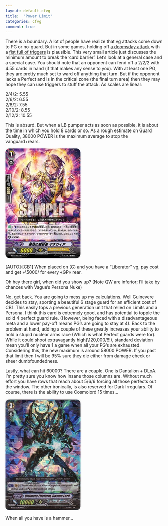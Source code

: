 ```yaml
---
layout: default-cfvg
title:  "Power Limit"
categories: cfvg
comment: true
---
```


<p>There is a boundary. A lot of people have realize that vg attacks come down to PG or no-guard. But in some games, holding off <a href="http://cardfight.wikia.com/wiki/Armor_Break_Dragon">a doomsday attack</a> with a <a href="http://cardfight.wikia.com/wiki/Blue_Storm_Supreme_Dragon,_Glory_Maelstrom">fist full of triggers</a> is plausible. This very small article just discusses the minimum amount to break the &#8216;card barrier&#8217;. Let&#8217;s look at a general case and a special case. You should note that an opponent can fend off a 2/2/2 with 4.55 cards in hand (if that makes any sense to you). With at least one PG, they are pretty much set to ward off anything that turn. But if the opponent lacks a Perfect and is in the critical zone (the final turn area) then they may hope they can use triggers to stuff the attack.<!-- more --> As scales are linear:</p>
<p>2/4/2: 5.55<br />
2/6/2: 6.55<br />
2/8/2: 7.55<br />
2/10/2: 8.55<br />
2/12/2: 10.55</p>
<p>This is absurd. But when a LB pumper acts as soon as possible, it is about the time in which you hold 8 cards or so. As a rough estimate on Guard Quality, 38000 POWER is the maximum average to stop the vanguard+rears.</p>

![Starry Skies Liberator, Guinevere](/cfvg/image/bt15-027.png)

<p>[AUTO]:[CB1] When placed on (G) and you have a &#8220;Liberator&#8221; vg, pay cost and get +\5000/ for every «GP» rear.</p>
<p>Oh hey there girl, when did you show up? (Note QW are inferior; I&#8217;ll take by chances with Vague&#8217;s Persona Nuke)</p>
<p>No, get back. You are going to mess up my calculations. Well Guinevere decides to stay, sporting a beautiful 6 stage guard for an efficient cost of CB1. This easily tops a previous generation unit that relied on Limits and a Persona. I think this card is extremely good, and has potential to topple the solid 4 perfect guard rule. (However, being faced with a disadvantageous meta and a lower pay-off means PG&#8217;s are going to stay at 4). Back to the problem at hand, adding a couple of these greatly increases your ability to hold a stupid nuclear arms race (Which is what Perfect guards were for). While it could shoot extravagantly high(\120,000/!!!), standard deviation mean you&#8217;ll only have 1 a game when all your PG&#8217;s are exhausted. Considering this, the new maximum is around 58000 POWER. If you past that limit then I will be 95% sure they die either from damage check or sheer dumbfoundedness.</p>
<p>Lastly, what can hit 60000? There are a couple. One is Dantalion + DLoA. I&#8217;m pretty sure you know how insane those columns are. Without much effort you have rows that reach about 5/6/6 forcing all those perfects out the window. The other ironically, is also reserved for Dark Irregulars. Of course, there is the ability to use Cosmolord 15 times&#8230;</p>

![Ultimate Lifeform, Cosmo Lord](/cfvg/image/bt03-008.jpg)

When all you have is a hammer&#8230;<i class="fa fa-stop"></i>